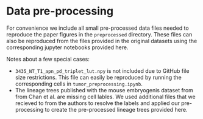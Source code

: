 # Data pre-processing

For convenience we include all small pre-processed data files
needed to reproduce the paper figures in the `preprocessed` 
directory. These files can also be reproduced from the files
provided in the original datasets using the corresponding
jupyter notebooks provided here.

Notes about a few special cases:
* `3435_NT_T1_apn_pd_triplet_lut.npy` is not included due to GitHub
  file size restrictions. This file can easily be reproduced by
  running the corresponding cells in `tumor_preprocessing.ipynb`.
* The lineage trees published with the mouse embryogenis dataset
  from from Chan et al. are missing cell lables. We used additional
  files that we recieved to from the authors to resolve the labels
  and applied our pre-processing to create the pre-processed lineage
  trees provided here.
